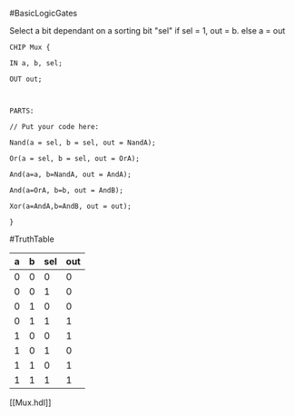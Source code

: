 #BasicLogicGates

Select a bit dependant on a sorting bit "sel"
if sel = 1, out = b.
else a = out


```HDL
CHIP Mux {

IN a, b, sel;

OUT out;

  

PARTS:

// Put your code here:

Nand(a = sel, b = sel, out = NandA);

Or(a = sel, b = sel, out = OrA);

And(a=a, b=NandA, out = AndA);

And(a=OrA, b=b, out = AndB);

Xor(a=AndA,b=AndB, out = out);

}
```

#TruthTable 


| a   | b   | sel | out |
| --- | --- | --- | --- |
| 0   | 0   | 0   | 0   |
| 0   | 0   | 1   | 0   |
| 0   | 1   | 0   | 0   |
| 0   | 1   | 1   | 1   |
| 1   | 0   | 0   | 1   |
| 1   | 0   | 1   | 0   |
| 1   | 1   | 0   | 1   |
| 1   | 1   | 1   | 1   |
[[Mux.hdl]]